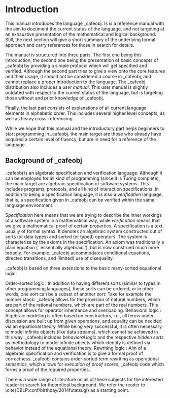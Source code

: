 Introduction
============

This manual introduces the language \_cafeobj. Is is a reference manual
with the aim to document the current status of the language, and not
targeting at an exhaustive presentation of the mathematical and logical
background. Still, the next section will give a short summary of the
underlying formal approach and carry references for those in search
for details.

The manual is structured into three parts. The first one being this
introduction, the second one being the presentation of basic concepts
of \_cafeobj by providing a simple protocol which will get specified
and verified. Although the second part tries to give a view onto the
core features and their usage, it should not be considered a course in
\_cafeobj, and cannot replace a proper introduction to the language.
The \_cafeobj distribution also includes a _user manual_. This user
manual is slightly outdated with respect to the current status of the
language, but is targeting those without and prior knowledge of
\_cafeobj. 

Finally, the last part consists of explanations of all current
language elements in alphabetic order. This includes several higher
level concepts, as well as heavy cross-referencing.

While we hope that this manual and the introductory part helps
beginners to start programming in \_cafeobj, the main target are those
who already have acquired a certain level of fluency, but are in need
for a reference of the language.



Background of \_cafeobj
----------------------
\_cafeobj is an algebraic specification and verification
language. Although it can be employed for all kind of programming
(since it is Turing complete), the main target are algebraic
specification of software systems. This includes programs, protocols,
and all kind of interaction specifications. In addition to being a
specification language, it is also a _verification_ language, that is,
a specification given in \_cafeobj can be verified within the same
language environment.

_Specification_ here means that we are trying to describe the inner
workings of a software system in a mathematical way, while
_verification_ means that we give a mathematical proof of certain
properties.  A specification is a text, usually of
formal syntax. It denotes an algebraic system constructed out of
sorts (or data types) and sorted (or typed) operators. The system
is characterize by the axioms in the specification. An axiom was
traditionally a plain equation (``essentially algebraic''), but is now
construed much more broadly. For example, \_cafeobj accommodates
conditional equations, directed transitions, and (limited) use of
disequality.

\_cafeobj is based on three extensions to the basic many-sorted
equational logic:

Order-sorted logic
:    In addition to having different sorts (similar to types in other
     programming languages), these sorts can be ordered, or in other
     words, one sort can be a subset of another sort: Take for
     example the number stack: \_cafeobj allows for the provision of
     natural numbers, which are part of the rational numbers, which are
     part of the real numbers. This concept allows for operator
     inheritance and overloading.
Behavioral logic
:    Algebraic modeling is often based on constructors, i.e., all terms
     under discussion are built up from given operations, and equality
     can be decided via an equational theory. While being very
     successful, it is often necessary to model infinite objects (like
     data streams), which cannot be achieved in this way. \_cafeobj
     includes _behavioral logic_ and the respective _hidden sorts_ as
     methodology to model infinite objects which identity is defined via
     behavior instead of the equational theory.
Rewriting logic
:    Aim of a algebraic specification and verification is to give a
     formal proof of correctness. \_cafeobj contains order-sorted term
     rewriting as operational semantics, which allows for _execution of
     proof scores_, \_cafeobj code which forms a proof of the required
     properties. 

There is a wide range of literature on all of these subjects for the
interested reader in search for theoretical background. We refer the
reader to \cite{DBLP:conf/birthday/2014futatsugi} as a starting point.
